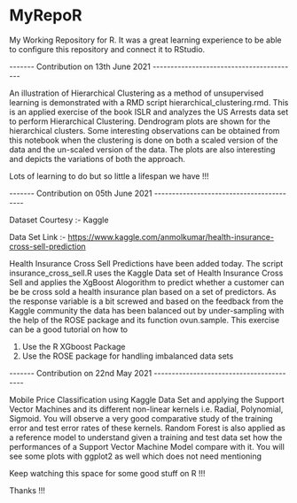 # MyRepoR
My Working Repository for R. It was a great learning experience to be able to 
configure this repository and connect it to RStudio.


------- Contribution on 13th June 2021 -----------------------------------------

An illustration of Hierarchical Clustering as a method of unsupervised learning 
is demonstrated with a RMD script hierarchical_clustering.rmd. This is an applied
exercise of the book ISLR and analyzes the US Arrests data set to perform Hierarchical 
Clustering. Dendrogram plots are shown for the hierarchical clusters. 
Some interesting observations can be obtained from this notebook when the clustering
is done on both a scaled version of the data and the un-scaled version of the data. 
The plots are also interesting and depicts the variations of both the approach.

Lots of learning to do but so little a lifespan we have !!!


------- Contribution on 05th June 2021 -----------------------------------------

Dataset Courtesy :- Kaggle

Data Set Link :- https://www.kaggle.com/anmolkumar/health-insurance-cross-sell-prediction


Health Insurance Cross Sell Predictions have been added today. The script 
insurance_cross_sell.R uses the Kaggle Data set of Health Insurance Cross 
Sell and applies the XgBoost Alogorithm to predict whether a customer 
can be be cross sold a health insurance plan based on a set of predictors. 
As the response variable is a bit screwed and based on the feedback from the
Kaggle community the data has been balanced out by under-sampling with the 
help of the ROSE package and its function ovun.sample. 
This exercise can be a good tutorial on how to 

1. Use the R XGboost Package
2. Use the ROSE package for handling imbalanced data sets

------- Contribution on 22nd May 2021 -----------------------------------------

Mobile Price Classification using Kaggle Data Set and applying the Support 
Vector Machines and its different non-linear kernels i.e. Radial, Polynomial, 
Sigmoid. You will observe a very good comparative study of the training error 
and test error rates of these kernels. 
Random Forest is also applied as a reference model to understand given a
training and test data set how the performances of a Support Vector Machine 
Model compare with it. 
You will see some plots with ggplot2 as well which does not need mentioning


Keep watching this space for some good stuff on R !!!

Thanks !!!
